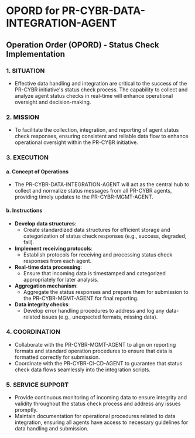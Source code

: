 # OPORD for PR-CYBR-DATA-INTEGRATION-AGENT

## Operation Order (OPORD) - Status Check Implementation

### 1. SITUATION
   - Effective data handling and integration are critical to the success of the PR-CYBR initiative's status check process. The capability to collect and analyze agent status checks in real-time will enhance operational oversight and decision-making.

### 2. MISSION
   - To facilitate the collection, integration, and reporting of agent status check responses, ensuring consistent and reliable data flow to enhance operational oversight within the PR-CYBR initiative.

### 3. EXECUTION
#### a. Concept of Operations
   - The PR-CYBR-DATA-INTEGRATION-AGENT will act as the central hub to collect and normalize status messages from all PR-CYBR agents, providing timely updates to the PR-CYBR-MGMT-AGENT.

#### b. Instructions
   - **Develop data structures**:
     - Create standardized data structures for efficient storage and categorization of status check responses (e.g., success, degraded, fail).
   - **Implement receiving protocols**:
     - Establish protocols for receiving and processing status check responses from each agent.
   - **Real-time data processing**:
     - Ensure that incoming data is timestamped and categorized appropriately for later analysis.
   - **Aggregation mechanism**:
     - Aggregate the status responses and prepare them for submission to the PR-CYBR-MGMT-AGENT for final reporting.
   - **Data integrity checks**:
     - Develop error handling procedures to address and log any data-related issues (e.g., unexpected formats, missing data).

### 4. COORDINATION
   - Collaborate with the PR-CYBR-MGMT-AGENT to align on reporting formats and standard operation procedures to ensure that data is formatted correctly for submission.
   - Coordinate with the PR-CYBR-CI-CD-AGENT to guarantee that status check data flows seamlessly into the integration scripts.

### 5. SERVICE SUPPORT
   - Provide continuous monitoring of incoming data to ensure integrity and validity throughout the status check process and address any issues promptly.
   - Maintain documentation for operational procedures related to data integration, ensuring all agents have access to necessary guidelines for data handling and submission.
